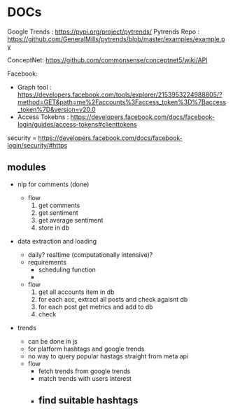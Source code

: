 # DOCs #
Google Trends : https://pypi.org/project/pytrends/ 
Pytrends Repo : https://github.com/GeneralMills/pytrends/blob/master/examples/example.py

ConceptNet: https://github.com/commonsense/conceptnet5/wiki/API

Facebook:
- Graph tool : https://developers.facebook.com/tools/explorer/2153953224988805/?method=GET&path=me%2Faccounts%3Faccess_token%3D%7Baccess_token%7D&version=v20.0
- Access Tokebns : https://developers.facebook.com/docs/facebook-login/guides/access-tokens#clienttokens

security = https://developers.facebook.com/docs/facebook-login/security/#https



## modules ##
- nlp for comments (done)
    
    - flow 
        1. get comments
        2. get sentiment
        3. get average sentiment
        4. store in db


- data extraction and loading
    - daily? realtime (computationally intensive)?
    - requirements
        - scheduling function
        - 
    - flow
        1. get all accounts item  in db
        2. for each acc, extract all posts and check agaisnt db
        3. for each post get metrics and add to db
        4. check 


- trends
    - can be done in js
    - for platform hashtags and google trends
    - no way to query popular hastags straight from meta api
    - flow 
        - fetch trends from google trends
        - match trends with users interest 
        - find suitable hashtags
            - 
